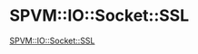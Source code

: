 # SPVM::IO::Socket::SSL

<a href="https://metacpan.org/pod/SPVM::IO::Socket::SSL">SPVM::IO::Socket::SSL</a>

